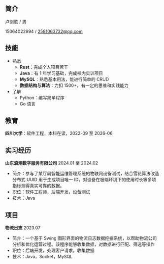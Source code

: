 ## 简介

卢剑歌 / 男

15064022994 / 2581063732@qq.com

## 技能

- 熟悉
	- **Rust**：完成个人项目若干
	- **Java**：有 1 年学习基础，完成校内实训项目
	- **MySQL**：熟悉基本用法，能进行简单的 CRUD
	- **数据结构与算法**：力扣 1500+，有一定的思维和实践能力
- 了解
	- Python：编写简单程序
	- Go 语言

## 教育

**四川大学**：软件工程，本科在读，2022-09 至 2026-06

## 实习经历

**山东浪潮数字服务有限公司** 2024.01 至 2024.02

- 简介：参与了某厅局智能运维管理系统的物联网设备测试，结合雪花算法改造分布式 UUID 用于生成项目唯一 ID，对设备在极端环境下的使用时长等多项指标测得真实可靠的数据。
- 职位：软件工程师，后端开发，设备测试
- 技术：Java

## 项目

**物流日志** 2023.07

- 简介：一个基于 Swing 图形界面的物流日志数据挖掘系统，以帮助物流公司分析和优化运营过程。该程序能够收集数据，对数据进行匹配、筛选等操作
- 职位：后端开发，处理客户请求，收集数据
- 技术：Java，Socket，MySQL